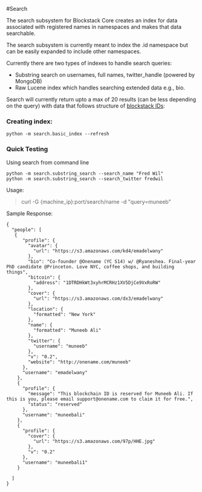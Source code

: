 #Search

The search subsystem for Blockstack Core creates an index for data associated
with registered names in namespaces and makes that data searchable.

The search subsystem is currently meant to index the .id namespace but can
be easily expanded to include other namespaces.

Currently there are two types of indexes to handle search queries:

* Substring search on usernames, full names, twitter_handle (powered by MongoDB)
* Raw Lucene index which handles searching extended data e.g., bio.

Search will currently return upto a max of 20 results (can be less depending on the query)
with data that follows structure of [blockstack IDs](https://github.com/blockstack/blockstack):

### Creating index:

```
python -m search.basic_index --refresh
```
### Quick Testing

Using search from command line

```
python -m search.substring_search --search_name "Fred Wil"
python -m search.substring_search --search_twitter fredwil
```

Usage:

> curl -G {machine_ip}:port/search/name -d "query=muneeb" 

Sample Response:

```
{
  "people": [
   {
      "profile": {
        "avatar": {
          "url": "https://s3.amazonaws.com/kd4/emadelwany"
        }, 
        "bio": "Co-founder @Onename (YC S14) w/ @Ryaneshea. Final-year PhD candidate @Princeton. Love NYC, coffee shops, and building things", 
        "bitcoin": {
          "address": "1DTRDHkWt3xyhrMCRHz1XV5DjCe9VxRoRW"
        }, 
        "cover": {
          "url": "https://s3.amazonaws.com/dx3/emadelwany"
        }, 
        "location": {
          "formatted": "New York"
        }, 
        "name": {
          "formatted": "Muneeb Ali"
        }, 
        "twitter": {
          "username": "muneeb"
        }, 
        "v": "0.2", 
        "website": "http://onename.com/muneeb"
      }, 
      "username": "emadelwany"
    }, 
    {
      "profile": {
        "message": "This blockchain ID is reserved for Muneeb Ali. If this is you, please email support@onename.com to claim it for free.", 
        "status": "reserved"
      }, 
      "username": "muneebali"
    }, 
    {
      "profile": {
        "cover": {
          "url": "https://s3.amazonaws.com/97p/HHE.jpg"
        }, 
        "v": "0.2"
      }, 
      "username": "muneebali1"
    }

  ]
}
```
